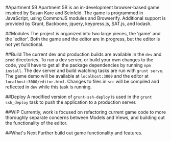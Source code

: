 #Apartment 5B
Apartment 5B is an in-development browser-based game inspired by Susan Kare and Seinfeld. The game is programmed in JavaScript, using CommonJS modules and Browserify. Additional support is provided by Grunt, Backbone, jquery, keypress.js, SAT.js, and lodash.

##Modules
The project is organized into two large pieces, the 'game' and the 'editor'. Both the game and the editor are in progress, but the editor is not yet functional.

##Build
The current dev and production builds are available in the `dev` and `prod` directories. To run a dev server, or build your own changes to the code, you'll have to get all the package dependencies by running `npm install`. The dev server and build watching tasks are run with `grunt serve`. The game demo will be available at `localhost:3000` and the editor at `localhost:3000/editor.html`. Changes to files in `src` will be compiled and reflected in `dev` while this task is running.

##Deploy
A modified version of `grunt-ssh-deploy` is used in the `grunt ssh_deploy` task to push the application to a production server.

##WIP
Currently, work is focused on refactoring current game code to more thoroughly separate concerns between Models and Views, and building out the functionality of the editor.

##What's Next
Further build out game functionality and features.
